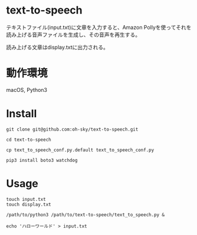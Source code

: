 # text-to-speech

テキストファイル(input.txt)に文章を入力すると、Amazon Pollyを使ってそれを読み上げる音声ファイルを生成し、その音声を再生する。

読み上げる文章はdisplay.txtに出力される。

# 動作環境

macOS, Python3

# Install

```
git clone git@github.com:oh-sky/text-to-speech.git

cd text-to-speech

cp text_to_speech_conf.py.default text_to_speech_conf.py

pip3 install boto3 watchdog
```

# Usage

```
touch input.txt
touch display.txt

/path/to/python3 /path/to/text-to-speech/text_to_speech.py &

echo 'ハローワールド' > input.txt
```
